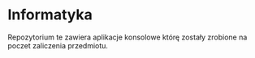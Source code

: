 # Informatyka

Repozytorium te zawiera aplikacje konsolowe którę zostały zrobione na poczet zaliczenia przedmiotu.
